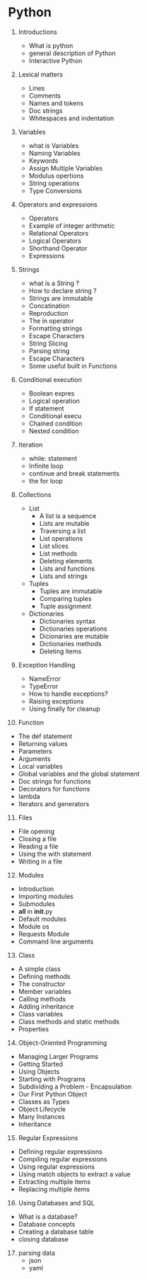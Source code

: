  # Python
1. Introductions
   * What is python
   * general description of Python 
   * Interactive Python 
2. Lexical matters
   * Lines 
   * Comments 
   * Names and tokens 
   * Doc strings 
   * Whitespaces and indentation
3. Variables
   * what is Variables 
   * Naming Variables
   * Keywords
   * Assign Multiple Variables
   *  Modulus opertions
   *  String operations
   * Type Conversions
4. Operators and expressions

   *  Operators
   *  Example of integer arithmetic
   *   Relational Operators
   *   Logical Operators
   *   Shorthand Operator
   *   Expressions
   
5. Strings
   * what is a String ?
   * How to declare string ?
   *  Strings are immutable
   * Concatination
   * Reproduction
   * The in operator
   * Formatting strings
   * Escape Characters
   * String Slicing
   *  Parsing string
   * Escape Characters
   * Some useful built in Functions
   
6. Conditional execution
   *  Boolean expres
   *  Logical operation
   *  If statement
   *  Conditional execu
   *  Chained condition
   *  Nested condition
7. Iteration
   * while: statement
   *  Infinite loop
   * continue and break statements
   * the for loop
8. Collections
   * List
     * A list is a sequence
     * Lists are mutable
     * Traversing a list 
     * List operations  
     * List slices  
     * List methods  
     * Deleting elements
     * Lists and functions 
     * Lists and strings 
   * Tuples
     * Tuples are immutable  
     * Comparing tuples  
     * Tuple assignment  
   * Dictionaries
     * Dictionaries  syntax
     * Dictionaries operations
     * Dicionaries are mutable
     * Dictionaries methods
     * Deleting items
9. Exception Handling
   * NameError
   * TypeError
   * How to handle exceptions?
   * Raising exceptions
   * Using finally for cleanup
10. Function
   * The def statement
   * Returning values
   * Parameters
   * Arguments
   *  Local variables
   *  Global variables and the global statement
   *  Doc strings for functions
   *  Decorators for functions
   *  lambda
   *  Iterators and generators
11. Files
   * File opening
   * Closing a file
   * Reading a file
   * Using the with statement
   * Writing in a file
12. Modules
   * Introduction
   * Importing modules
   * Submodules
   * __all__ in __init__.py
   * Default modules
   * Module os
   * Requests Module
   * Command line arguments
13. Class 
   * A simple class
   * Defining methods
   * The constructor
   * Member variables
   * Calling methods
   * Adding inheritance
   * Class variables
   * Class methods and static methods
   * Properties
14. Object-Oriented Programming
   * Managing Larger Programs 
   * Getting Started 
   * Using Objects 
   * Starting with Programs  
   * Subdividing a Problem - Encapsulation  
   * Our First Python Object  
   * Classes as Types  
   * Object Lifecycle 
   * Many Instances  
   * Inheritance   
15. Regular Expressions
   *  Defining regular expressions
   *   Compiling regular expressions
   *   Using regular expressions
   *   Using match objects to extract a value
   *   Extracting multiple items
   *  Replacing multiple items
16. Using Databases and SQL
   *  What is a database?  
   *  Database concepts  
   *  Creating a database table
   *  closing database
17. parsing data 
    *   json
    *   yaml





